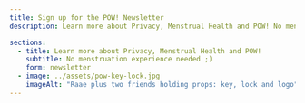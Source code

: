 ```yaml
---
title: Sign up for the POW! Newsletter
description: Learn more about Privacy, Menstrual Health and POW! No menstruation experience needed.

sections:
  - title: Learn more about Privacy, Menstrual Health and POW!
    subtitle: No menstruation experience needed ;)
    form: newsletter
  - image: ../assets/pow-key-lock.jpg
    imageAlt: "Raae plus two friends holding props: key, lock and logo"
---
```


